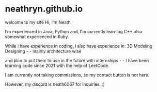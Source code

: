 # neathryn.github.io

 welcome to my site
 Hi, I’m Neath

 I’m experienced in Java, Python and, I'm currently learning C++
 also somewhat experienced in Ruby.


 While I have experience in coding, I also have experience in:
 3D Modeling
 Designing - - mainly architecture wise

 and plan to put them to use in the future with internships - - I have
 been learning code since 2021 with the help of LeetCode.



 I am currently not taking commissions, so my contact button is not here.



 However, my discord is neath6067 for inquiries. :)
